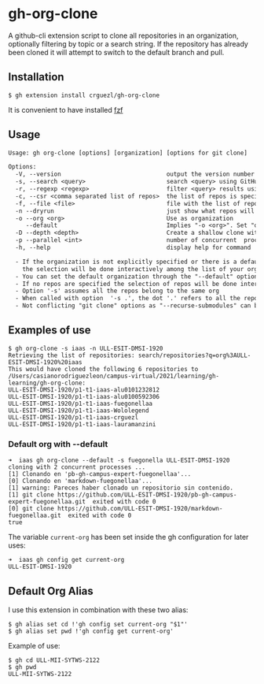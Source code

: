 # gh-org-clone

A github-cli extension script to clone all repositories in an organization, optionally filtering by topic or a search string. If the repository has already been cloned it will attempt to switch to the default branch and pull.

## Installation

```
$ gh extension install crguezl/gh-org-clone
```

It is convenient to have installed [fzf](https://github.com/junegunn/fzf/blob/master/README.md)

## Usage

```txt
Usage: gh org-clone [options] [organization] [options for git clone]

Options:
  -V, --version                              output the version number
  -s, --search <query>                       search <query> using GitHub Search API
  -r, --regexp <regexp>                      filter <query> results using <regexp>
  -c, --csr <comma separated list of repos>  the list of repos is specified as a comma separated list
  -f, --file <file>                          file with the list of repos, one per line
  -n --dryrun                                just show what repos will be cloned
  -o --org <org>                             Use as organization
     --default                               Implies "-o <org>". Set "org" as default organization for future uses
  -D --depth <depth>                         Create a shallow clone with a history truncated to <depth> number of commits
  -p --parallel <int>                        number of concurrent  processes during the cloning stage (default: 2)
  -h, --help                                 display help for command

  - If the organization is not explicitly specified or there is a default org,
    the selection will be done interactively among the list of your organizations
  - You can set the default organization through the "--default" option for future uses of this program
  - If no repos are specified the selection of repos will be done interactively among the repos in the org
  - Option '-s' assumes all the repos belong to the same org
  - When called with option  '-s .', the dot '.' refers to all the repos.  fzf will be open to select the repos
  - Not conflicting "git clone" options as "--recurse-submodules" can be passed as additional options
```

## Examples of use

```
$ gh org-clone -s iaas -n ULL-ESIT-DMSI-1920
Retrieving the list of repositories: search/repositories?q=org%3AULL-ESIT-DMSI-1920%20iaas
This would have cloned the following 6 repositories to /Users/casianorodriguezleon/campus-virtual/2021/learning/gh-learning/gh-org-clone:
ULL-ESIT-DMSI-1920/p1-t1-iaas-alu0101232812
ULL-ESIT-DMSI-1920/p1-t1-iaas-alu0100592306
ULL-ESIT-DMSI-1920/p1-t1-iaas-fuegonellaa
ULL-ESIT-DMSI-1920/p1-t1-iaas-Wololegend
ULL-ESIT-DMSI-1920/p1-t1-iaas-crguezl
ULL-ESIT-DMSI-1920/p1-t1-iaas-lauramanzini
```

### Default org with --default

```
➜  iaas gh org-clone --default -s fuegonella ULL-ESIT-DMSI-1920
cloning with 2 concurrent processes ...
[1] Clonando en 'pb-gh-campus-expert-fuegonellaa'...
[0] Clonando en 'markdown-fuegonellaa'...
[1] warning: Pareces haber clonado un repositorio sin contenido.
[1] git clone https://github.com/ULL-ESIT-DMSI-1920/pb-gh-campus-expert-fuegonellaa.git  exited with code 0
[0] git clone https://github.com/ULL-ESIT-DMSI-1920/markdown-fuegonellaa.git  exited with code 0
true
```

The variable `current-org` has been set inside the gh configuration for later uses:

```
➜  iaas gh config get current-org
ULL-ESIT-DMSI-1920
```

## Default Org Alias

I use this extension in combination with these two alias:

```
$ gh alias set cd !'gh config set current-org "$1"'
$ gh alias set pwd !'gh config get current-org'
```

Example of use: 

```
$ gh cd ULL-MII-SYTWS-2122
$ gh pwd
ULL-MII-SYTWS-2122
```